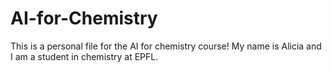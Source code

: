 # AI-for-Chemistry
This is a personal file for the AI for chemistry course!
My name is Alicia and I am a student in chemistry at EPFL.
